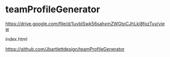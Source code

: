 # teamProfileGenerator

https://drive.google.com/file/d/1uybISwk56sahxmZWGtoCJhLki8fozTuy/view

index.html  

https://github.com/Jbartlettdesign/teamProfileGenerator
